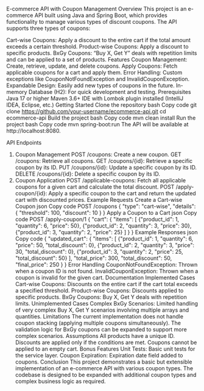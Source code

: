 E-commerce API with Coupon Management
Overview
This project is an e-commerce API built using Java and Spring Boot, which provides functionality to manage various types of discount coupons. The API supports three types of coupons:

Cart-wise Coupons: Apply a discount to the entire cart if the total amount exceeds a certain threshold.
Product-wise Coupons: Apply a discount to specific products.
BxGy Coupons: “Buy X, Get Y” deals with repetition limits and can be applied to a set of products.
Features
Coupon Management: Create, retrieve, update, and delete coupons.
Apply Coupons: Fetch applicable coupons for a cart and apply them.
Error Handling: Custom exceptions like CouponNotFoundException and InvalidCouponException.
Expandable Design: Easily add new types of coupons in the future.
In-memory Database (H2): For quick development and testing.
Prerequisites
Java 17 or higher
Maven 3.6+
IDE with Lombok plugin installed (IntelliJ IDEA, Eclipse, etc.)
Getting Started
Clone the repository
bash
Copy code
git clone https://github.com/your-username/ecommerce-api.git
cd ecommerce-api
Build the project
bash
Copy code
mvn clean install
Run the project
bash
Copy code
mvn spring-boot:run
The API will be available at http://localhost:8080.

API Endpoints
1. Coupon Management
POST /coupons: Create a new coupon.
GET /coupons: Retrieve all coupons.
GET /coupons/{id}: Retrieve a specific coupon by its ID.
PUT /coupons/{id}: Update a specific coupon by its ID.
DELETE /coupons/{id}: Delete a specific coupon by its ID.
2. Coupon Application
POST /applicable-coupons: Fetch all applicable coupons for a given cart and calculate the total discount.
POST /apply-coupon/{id}: Apply a specific coupon to the cart and return the updated cart with discounted prices.
Example Requests
Create a Cart-wise Coupon
json
Copy code
POST /coupons
{
  "type": "cart-wise",
  "details": {
    "threshold": 100,
    "discount": 10
  }
}
Apply a Coupon to a Cart
json
Copy code
POST /apply-coupon/1
{
  "cart": {
    "items": [
      {"product_id": 1, "quantity": 6, "price": 50},
      {"product_id": 2, "quantity": 3, "price": 30},
      {"product_id": 3, "quantity": 2, "price": 25}
    ]
  }
}
Example Responses
json
Copy code
{
  "updated_cart": {
    "items": [
      {"product_id": 1, "quantity": 6, "price": 50, "total_discount": 0},
      {"product_id": 2, "quantity": 3, "price": 30, "total_discount": 0},
      {"product_id": 3, "quantity": 2, "price": 25, "total_discount": 50}
    ],
    "total_price": 300,
    "total_discount": 50,
    "final_price": 250
  }
}
Error Handling
CouponNotFoundException: Thrown when a coupon ID is not found.
InvalidCouponException: Thrown when a coupon is invalid for the given cart.
Documentation
Implemented Cases
Cart-wise Coupons: Discounts on the entire cart if the cart total exceeds a specified threshold.
Product-wise Coupons: Discounts applied to specific products.
BxGy Coupons: Buy X, Get Y deals with repetition limits.
Unimplemented Cases
Complex BxGy Scenarios: Limited handling of very complex Buy X, Get Y scenarios involving multiple arrays and quantities.
Limitations
The current implementation does not handle coupon stacking (applying multiple coupons simultaneously).
The validation logic for BxGy coupons can be expanded to support more complex scenarios.
Assumptions
All products have a unique ID.
Discounts are applied only if the conditions are met.
Coupons cannot be applied to an empty cart.
Bonus Features
Unit Tests: Basic unit tests for the service layer.
Coupon Expiration: Expiration date field added to coupons.
Conclusion
This project demonstrates a basic but extensible implementation of an e-commerce API with various coupon types. The codebase is designed to be expanded with additional coupon types and complex business logic as required.
